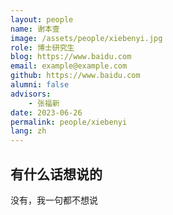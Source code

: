 ```yaml
---
layout: people
name: 谢本壹
image: /assets/people/xiebenyi.jpg
role: 博士研究生
blog: https://www.baidu.com
email: example@example.com
github: https://www.baidu.com
alumni: false
advisors:
    - 张福新
date: 2023-06-26
permalink: people/xiebenyi
lang: zh
---
```


## 有什么话想说的

没有，我一句都不想说
